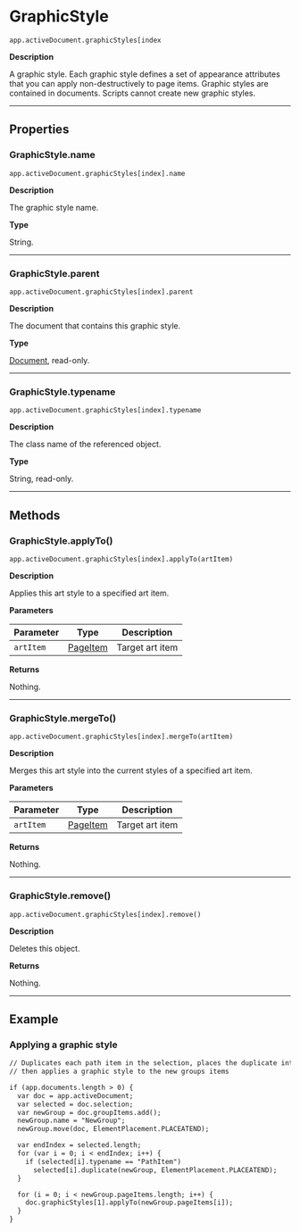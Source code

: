 <a id="jsobjref-graphicstyle"></a>

# GraphicStyle

`app.activeDocument.graphicStyles[index`

**Description**

A graphic style. Each graphic style defines a set of appearance attributes that you can apply non-destructively to page items. Graphic styles are contained in documents. Scripts cannot create new graphic styles.

---

## Properties

<a id="jsobjref-graphicstyle-name"></a>

### GraphicStyle.name

`app.activeDocument.graphicStyles[index].name`

**Description**

The graphic style name.

**Type**

String.

---

<a id="jsobjref-graphicstyle-parent"></a>

### GraphicStyle.parent

`app.activeDocument.graphicStyles[index].parent`

**Description**

The document that contains this graphic style.

**Type**

[Document](Document.md#jsobjref-document), read-only.

---

<a id="jsobjref-graphicstyle-typename"></a>

### GraphicStyle.typename

`app.activeDocument.graphicStyles[index].typename`

**Description**

The class name of the referenced object.

**Type**

String, read-only.

---

## Methods

<a id="jsobjref-class-applyto"></a>

### GraphicStyle.applyTo()

`app.activeDocument.graphicStyles[index].applyTo(artItem)`

**Description**

Applies this art style to a specified art item.

**Parameters**

| Parameter   | Type                                      | Description     |
|-------------|-------------------------------------------|-----------------|
| `artItem`   | [PageItem](PageItem.md#jsobjref-pageitem) | Target art item |

**Returns**

Nothing.

---

<a id="jsobjref-class-mergeto"></a>

### GraphicStyle.mergeTo()

`app.activeDocument.graphicStyles[index].mergeTo(artItem)`

**Description**

Merges this art style into the current styles of a specified art item.

**Parameters**

| Parameter   | Type                                      | Description     |
|-------------|-------------------------------------------|-----------------|
| `artItem`   | [PageItem](PageItem.md#jsobjref-pageitem) | Target art item |

**Returns**

Nothing.

---

<a id="jsobjref-class-remove"></a>

### GraphicStyle.remove()

`app.activeDocument.graphicStyles[index].remove()`

**Description**

Deletes this object.

**Returns**

Nothing.

---

## Example

### Applying a graphic style

```default
// Duplicates each path item in the selection, places the duplicate into a new group,
// then applies a graphic style to the new groups items

if (app.documents.length > 0) {
  var doc = app.activeDocument;
  var selected = doc.selection;
  var newGroup = doc.groupItems.add();
  newGroup.name = "NewGroup";
  newGroup.move(doc, ElementPlacement.PLACEATEND);

  var endIndex = selected.length;
  for (var i = 0; i < endIndex; i++) {
    if (selected[i].typename == "PathItem")
      selected[i].duplicate(newGroup, ElementPlacement.PLACEATEND);
  }

  for (i = 0; i < newGroup.pageItems.length; i++) {
    doc.graphicStyles[1].applyTo(newGroup.pageItems[i]);
  }
}
```
